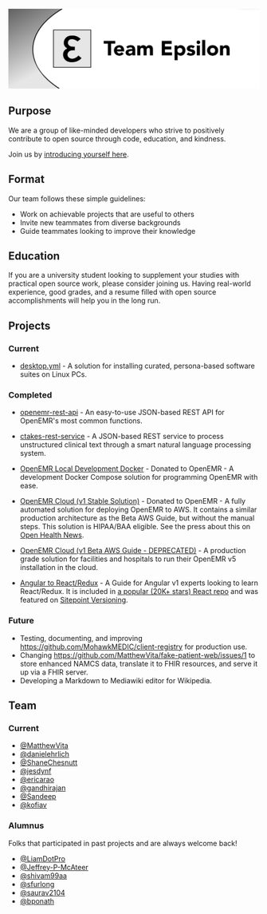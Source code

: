 ![img](./epsilon.png)

## Purpose

We are a group of like-minded developers who strive to positively contribute to open source through code, education, and kindness.

Join us by [introducing yourself here](https://github.com/GoTeamEpsilon/purpose/issues/new).

## Format

Our team follows these simple guidelines:

- Work on achievable projects that are useful to others
- Invite new teammates from diverse backgrounds
- Guide teammates looking to improve their knowledge

## Education

If you are a university student looking to supplement your studies with practical open source work, please consider joining us. Having real-world experience, good grades, and a resume filled with open source accomplishments will help you in the long run.

## Projects

### Current

- [desktop.yml](https://github.com/GoTeamEpsilon/desktop.yml) - A solution for installing curated, persona-based software suites on Linux PCs.

### Completed

- [openemr-rest-api](https://github.com/GoTeamEpsilon/openemr-rest-api) - An easy-to-use JSON-based REST API for OpenEMR's most common functions.

- [ctakes-rest-service](https://github.com/GoTeamEpsilon/ctakes-rest-service) - A JSON-based REST service to process unstructured clinical text through a smart natural language processing system.

- [OpenEMR Local Development Docker](https://github.com/GoTeamEpsilon/OpenEMR-Local-Development-Docker) - Donated to OpenEMR - A development Docker Compose solution for programming OpenEMR with ease.

- [OpenEMR Cloud (v1 Stable Solution)](https://github.com/GoTeamEpsilon/OpenEMR-Cloud) - Donated to OpenEMR - A fully automated solution for deploying OpenEMR to AWS. It contains a similar production architecture as the Beta AWS Guide, but without the manual steps. This solution is HIPAA/BAA eligible. See the press about this on [Open Health News](http://www.openhealthnews.com/content/openemr-launches-easy-install-option-amazons-cloud-services).

- [OpenEMR Cloud (v1 Beta AWS Guide - DEPRECATED)](https://github.com/GoTeamEpsilon/OpenEMR-Cloud) - A production grade solution for facilities and hospitals to run their OpenEMR v5 installation in the cloud.

- [Angular to React/Redux](https://github.com/GoTeamEpsilon/angular-to-react-redux) - A Guide for Angular v1 experts looking to learn React/Redux. It is included in [a popular (20K+ stars) React repo](https://github.com/enaqx/awesome-react/commit/e2727497b1cbeac0f64680415ded556552e06a83) and was featured on [Sitepoint Versioning](http://go.sitepoint.com/t/y-2AD8C9C678676323).

### Future

- Testing, documenting, and improving https://github.com/MohawkMEDIC/client-registry for production use.
- Changing https://github.com/MatthewVita/fake-patient-web/issues/1 to store enhanced NAMCS data, translate it to FHIR resources, and serve it up via a FHIR server.
- Developing a Markdown to Mediawiki editor for Wikipedia.

## Team

### Current

- [@MatthewVita](https://github.com/matthewvita)
- [@danielehrlich](https://github.com/danielehrlich)
- [@ShaneChesnutt](https://github.com/shanechesnutt)
- [@jesdynf](https://github.com/jesdynf)
- [@ericarao](https://github.com/ericarao)
- [@gandhirajan](https://github.com/gandhirajan)
- [@Sandeep](https://github.com/sandeepbyathagururajarao)
- [@kofiav](https://github.com/kofiav)

### Alumnus

Folks that participated in past projects and are always welcome back!

- [@LiamDotPro](https://github.com/LiamDotPro)
- [@Jeffrey-P-McAteer](https://github.com/Jeffrey-P-McAteer)
- [@shivam99aa](https://github.com/shivam99aa)
- [@sfurlong](https://github.com/sfurlong)
- [@saurav2104](https://github.com/saurav2104)
- [@bponath](https://github.com/bponath)
